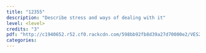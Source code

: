 ```yaml
---
title: "12355"
description: "Describe stress and ways of dealing with it"
level: <level>
credits: "3"
pdf: "http://c1940652.r52.cf0.rackcdn.com/598bb92fb8d39a27d70000e2/VES2-12355.pdf"
categories:
---
```

